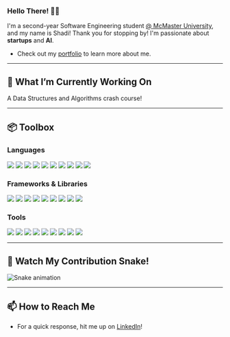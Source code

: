 ### Hello There! 👋🏽 
I'm a second-year Software Engineering student [@ McMaster University](https://www.eng.mcmaster.ca/), and my name is Shadi! Thank you for stopping by! I'm passionate about **startups** and **AI**.

- Check out my [portfolio](https://shadielfares.me) to learn more about me.

---

## 🔭 What I’m Currently Working On
A Data Structures and Algorithms crash course!

---

## 📦 Toolbox

### **Languages**
<p>
    <img src="https://img.shields.io/badge/Java-ED8B00?style=for-the-badge&logo=java&logoColor=white"/>
    <img src="https://img.shields.io/badge/Python-3776AB?style=for-the-badge&logo=python&logoColor=white"/>
    <img src="https://img.shields.io/badge/JavaScript-F7DF1E?style=for-the-badge&logo=javascript&logoColor=black"/>
    <img src="https://img.shields.io/badge/TypeScript-3178C6?style=for-the-badge&logo=typescript&logoColor=white"/>
    <img src="https://img.shields.io/badge/C%23-239120?style=for-the-badge&logo=c-sharp&logoColor=white"/>
    <img src="https://img.shields.io/badge/C%2B%2B-00599C?style=for-the-badge&logo=c%2B%2B&logoColor=white"/>
    <img src="https://img.shields.io/badge/MATLAB-0076A8?style=for-the-badge&logo=mathworks&logoColor=white"/>
    <img src="https://img.shields.io/badge/Dart-0175C2?style=for-the-badge&logo=dart&logoColor=white"/>
    <img src="https://img.shields.io/badge/HTML5-E34F26?style=for-the-badge&logo=html5&logoColor=white"/>
    <img src="https://img.shields.io/badge/CSS3-1572B6?style=for-the-badge&logo=css3&logoColor=white"/>
</p>

### **Frameworks & Libraries**
<p>
    <img src="https://img.shields.io/badge/Vite-646CFF?style=for-the-badge&logo=vite&logoColor=white"/>
    <img src="https://img.shields.io/badge/Node.js-339933?style=for-the-badge&logo=nodedotjs&logoColor=white"/>
    <img src="https://img.shields.io/badge/jQuery-0769AD?style=for-the-badge&logo=jquery&logoColor=white"/>
    <img src="https://img.shields.io/badge/Flask-000000?style=for-the-badge&logo=flask&logoColor=white"/>
    <img src="https://img.shields.io/badge/WordPress-21759B?style=for-the-badge&logo=wordpress&logoColor=white"/>
    <img src="https://img.shields.io/badge/Flutter-02569B?style=for-the-badge&logo=flutter&logoColor=white"/>
    <img src="https://img.shields.io/badge/Bootstrap-7952B3?style=for-the-badge&logo=bootstrap&logoColor=white"/>
    <img src="https://img.shields.io/badge/FastAPI-009688?style=for-the-badge&logo=fastapi&logoColor=white"/>
    <img src="https://img.shields.io/badge/ROS2-22314E?style=for-the-badge&logo=ros&logoColor=white"/>
</p>

### **Tools**
<p>
    <img src="https://img.shields.io/badge/Git-F05032?style=for-the-badge&logo=git&logoColor=white"/>
    <img src="https://img.shields.io/badge/GitHub_Actions-2088FF?style=for-the-badge&logo=github-actions&logoColor=white"/>
    <img src="https://img.shields.io/badge/Firebase-FFCA28?style=for-the-badge&logo=firebase&logoColor=black"/>
    <img src="https://img.shields.io/badge/AWS-232F3E?style=for-the-badge&logo=amazon-aws&logoColor=white"/>
    <img src="https://img.shields.io/badge/Figma-F24E1E?style=for-the-badge&logo=figma&logoColor=white"/>
    <img src="https://img.shields.io/badge/Jupyter-F37626?style=for-the-badge&logo=jupyter&logoColor=white"/>
    <img src="https://img.shields.io/badge/Stripe_API-008CDD?style=for-the-badge&logo=stripe&logoColor=white"/>
    <img src="https://img.shields.io/badge/OpenAI_API-412991?style=for-the-badge&logo=openai&logoColor=white"/>
    <img src="https://img.shields.io/badge/WSLG-3C3C3D?style=for-the-badge&logo=windows-terminal&logoColor=white"/>
</p>

---

## 🐍 Watch My Contribution Snake!
![Snake animation](https://raw.githubusercontent.com/{shadielfares}/{shadielfares}/output/github-contribution-grid-snake-dark.svg)

---

## 📫 How to Reach Me
- For a quick response, hit me up on [LinkedIn](https://www.linkedin.com/in/mirayaabrodi/)!



<!-- ![Shadi's GitHub stats](https://github-readme-stats.vercel.app/api?username=shadielfares&show_icons=true&theme=radical) -->

<!--
**shadielfares/shadielfares** is a ✨ _special_ ✨ repository because its `README.md` (this file) appears on your GitHub profile.

Here are some ideas to get you started:

- 🔭 I’m currently working on ...
- 🌱 I’m currently learning ...
- 👯 I’m looking to collaborate on ...
- 🤔 I’m looking for help with ...
- 💬 Ask me about ...
- ⚡ Fun fact: ...
-->
